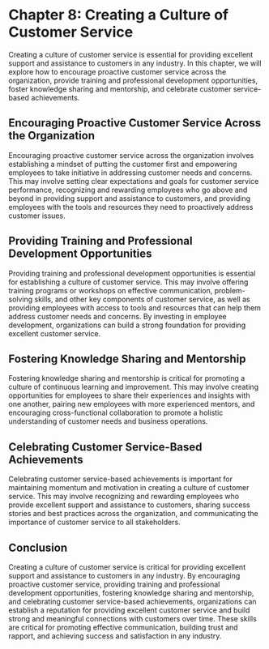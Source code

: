 Chapter 8: Creating a Culture of Customer Service
=================================================

Creating a culture of customer service is essential for providing excellent support and assistance to customers in any industry. In this chapter, we will explore how to encourage proactive customer service across the organization, provide training and professional development opportunities, foster knowledge sharing and mentorship, and celebrate customer service-based achievements.

Encouraging Proactive Customer Service Across the Organization
--------------------------------------------------------------

Encouraging proactive customer service across the organization involves establishing a mindset of putting the customer first and empowering employees to take initiative in addressing customer needs and concerns. This may involve setting clear expectations and goals for customer service performance, recognizing and rewarding employees who go above and beyond in providing support and assistance to customers, and providing employees with the tools and resources they need to proactively address customer issues.

Providing Training and Professional Development Opportunities
-------------------------------------------------------------

Providing training and professional development opportunities is essential for establishing a culture of customer service. This may involve offering training programs or workshops on effective communication, problem-solving skills, and other key components of customer service, as well as providing employees with access to tools and resources that can help them address customer needs and concerns. By investing in employee development, organizations can build a strong foundation for providing excellent customer service.

Fostering Knowledge Sharing and Mentorship
------------------------------------------

Fostering knowledge sharing and mentorship is critical for promoting a culture of continuous learning and improvement. This may involve creating opportunities for employees to share their experiences and insights with one another, pairing new employees with more experienced mentors, and encouraging cross-functional collaboration to promote a holistic understanding of customer needs and business operations.

Celebrating Customer Service-Based Achievements
-----------------------------------------------

Celebrating customer service-based achievements is important for maintaining momentum and motivation in creating a culture of customer service. This may involve recognizing and rewarding employees who provide excellent support and assistance to customers, sharing success stories and best practices across the organization, and communicating the importance of customer service to all stakeholders.

Conclusion
----------

Creating a culture of customer service is critical for providing excellent support and assistance to customers in any industry. By encouraging proactive customer service, providing training and professional development opportunities, fostering knowledge sharing and mentorship, and celebrating customer service-based achievements, organizations can establish a reputation for providing excellent customer service and build strong and meaningful connections with customers over time. These skills are critical for promoting effective communication, building trust and rapport, and achieving success and satisfaction in any industry.
